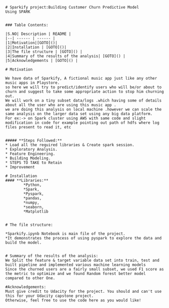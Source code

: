 	# Sparkify project:Building Customer Churn Predictive Model Using SPARK


	### Table Contents:

	|S.NO| Description | README |
	|--| ------ | ------ |
	|1|Motivation|[GOTO]()|
	|2|Installation | [GOTO]()|
	|3|The file structure | [GOTO]() |
	|4|Summary of the results of the analysis| [GOTO]() |
	|5|Acknowledgements | [GOTO]() |

	# Motivation

	We have data of Sparkify, A fictional music app just like any other music apps in Playstore.
	so here we will try to predict/identify users who will be/or about to churn and suggest to take some appropriate action to stop him churning out.
	We will work on a tiny subset data/logs .which having some of details about all the user who are using this music app . 
	we are doing this analysis on local machine .however we can scale the same analysis on the larger data set using any big data platform.
	For ex:-> on Spark cluster using AWS with same code and slight modification in code for example pointing out path of hdfs where log files present to read it, etc


	##### **Steps Followed:**
	* Load all the required libraries & Create spark session.
	* Exploratory Analysis.
	* Feature Engineering.
	* Building Modeling.
	* STEPS TO TAKE to Retain
	* Improvement

	# Installation
	#### **Libraries:**
			*Python,
			*Spark,
			*Pyspark,
			*pandas,
			*numpy,
			*seaborn,
			*Matplotlib
			

	# The file structure: 

	*Sparkify.ipynb Notebook is main file of the project.
	*It demonstrates the process of using pyspark to explore the data and build the model.
	
	
	# Summary of the results of the analysis:
	We Split the feature & target variable data set into train, test and built pipeline and implemented various machine learning models
	Since the churned users are a fairly small subset, we used F1 score as the metric to optimize and we found Random forest better model compared to other One.
	
	#Acknowledgements:
	Must give credit to Udacity for the project. You should and can't use this for your Udacity capstone project. 
	Otherwise, feel free to use the code here as you would like!